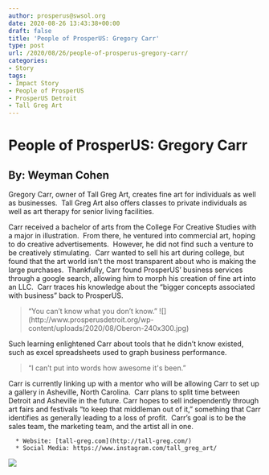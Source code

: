 ```yaml
---
author: prosperus@swsol.org
date: 2020-08-26 13:43:38+00:00
draft: false
title: 'People of ProsperUS: Gregory Carr'
type: post
url: /2020/08/26/people-of-prosperus-gregory-carr/
categories:
- Story
tags:
- Impact Story
- People of ProsperUS
- ProsperUS Detroit
- Tall Greg Art
---
```


# People of ProsperUS: Gregory Carr




## By: Weyman Cohen


Gregory Carr, owner of Tall Greg Art, creates fine art for individuals as well as businesses.  Tall Greg Art also offers classes to private individuals as well as art therapy for senior living facilities.  

Carr received a bachelor of arts from the College For Creative Studies with a major in illustration.  From there, he ventured into commercial art, hoping to do creative advertisements.  However, he did not find such a venture to be creatively stimulating.  Carr wanted to sell his art during college, but found that the art world isn’t the most transparent about who is making the large purchases.  Thankfully, Carr found ProsperUS’ business services through a google search, allowing him to morph his creation of fine art into an LLC.  Carr traces his knowledge about the “bigger concepts associated with business” back to ProsperUS.  


<blockquote>“You can’t know what you don’t know.” ![](http://www.prosperusdetroit.org/wp-content/uploads/2020/08/Oberon-240x300.jpg)

</blockquote>


Such learning enlightened Carr about tools that he didn’t know existed, such as excel spreadsheets used to graph business performance.  


<blockquote>“I can’t put into words how awesome it's been.”</blockquote>


Carr is currently linking up with a mentor who will be allowing Carr to set up a gallery in Asheville, North Carolina.  Carr plans to split time between Detroit and Asheville in the future. Carr hopes to sell independently through art fairs and festivals “to keep that middleman out of it,” something that Carr identifies as generally leading to a loss of profit.  Carr’s goal is to be the sales team, the marketing team, and the artist all in one.  



 	  * Website: [tall-greg.com](http://tall-greg.com/)
 	  * Social Media: https://www.instagram.com/tall_greg_art/

![](http://www.prosperusdetroit.org/wp-content/uploads/2020/08/ApplesandHoney3-300x300.jpg)

